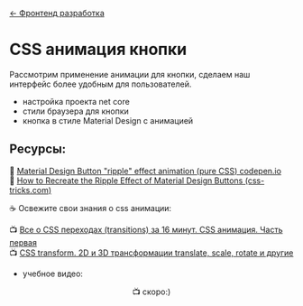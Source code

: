 ﻿[← Фронтенд разработка](/README.md)  

# CSS анимация кнопки

Рассмотрим применение анимации для кнопки, сделаем наш интерфейс более удобным для пользователей.  
* настройка проекта net core
* стили браузера для кнопки
* кнопка в стиле Material Design с анимацией  

## Ресурсы:  

📎 [Material Design Button "ripple" effect animation (pure CSS) codepen.io](https://codepen.io/lehollandaisvolant/pen/dMQXYX)  
📎 [How to Recreate the Ripple Effect of Material Design Buttons (css-tricks.com)](https://css-tricks.com/how-to-recreate-the-ripple-effect-of-material-design-buttons/)  

☕ Освежите свои знания о css анимации:  

📺 [Все о CSS переходах (transitions) за 16 минут. CSS анимация. Часть первая](https://youtu.be/yZFg3cuq_LU)  
📺 [CSS transform. 2D и 3D трансформации translate, scale, rotate и другие](https://youtu.be/uQEGUpsnqsw)

* учебное видео:      

<p align="center">
  📺 скоро:)
</p>
